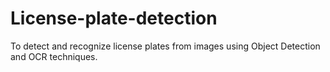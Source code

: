 # License-plate-detection
To detect and recognize license plates from images using Object Detection and OCR techniques.
